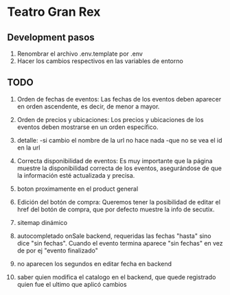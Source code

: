 # Teatro Gran Rex

## Development pasos

1. Renombrar el archivo .env.template por .env
2. Hacer los cambios respectivos en las variables de entorno

## TODO 

1. Orden de fechas de eventos: Las fechas de los eventos deben aparecer en orden ascendente, es decir, de menor a mayor.

3. Orden de precios y ubicaciones: Los precios y ubicaciones de los eventos deben mostrarse en un orden específico.

4. detalle:
   -si cambio el nombre de la url no hace nada
   -que no se vea el id en la url

5. Correcta disponibilidad de eventos: Es muy importante que la página muestre la disponibilidad correcta de los eventos, asegurándose de que la información esté actualizada y precisa.

7. boton proximamente en el product general

13. Edición del botón de compra: Queremos tener la posibilidad de editar el href del botón de compra, que por defecto muestre la info de secutix.

14. sitemap dinámico

15. autocompletado onSale backend, requeridas las fechas "hasta" sino dice "sin fechas". Cuando el evento termina aparece "sin fechas" en vez de por ej "evento finalizado"

18. no aparecen los segundos en editar fecha en backend

19. saber quien modifica el catalogo en el backend, que quede registrado quien fue el ultimo que aplicó cambios


